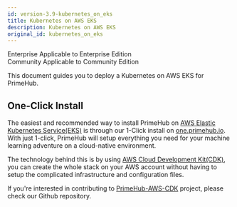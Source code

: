 ```yaml
---
id: version-3.9-kubernetes_on_eks
title: Kubernetes on AWS EKS
description: Kubernetes on AWS EKS
original_id: kubernetes_on_eks
---
```



<div class="label-sect">
  <div class="ee-only tooltip">Enterprise
    <span class="tooltiptext">Applicable to Enterprise Edition</span>
  </div>
  <div class="ce-only tooltip">Community
    <span class="tooltiptext">Applicable to Community Edition</span>
  </div>
</div>

This document guides you to deploy a Kubernetes on AWS EKS for PrimeHub.

## One-Click Install

The easiest and recommended way to install PrimeHub on [AWS Elastic Kubernetes Service(EKS)](https://aws.amazon.com/tw/eks/) is through our 1-Click install on [one.primehub.io](https://one.primehub.io/). With just 1-click, PrimeHub will setup everything you need for your machine learning adventure on a cloud-native environment.

The technology behind this is by using [AWS Cloud Development Kit(CDK)](https://aws.amazon.com/tw/cdk/), you can create the whole stack on your AWS account without having to setup the complicated infrastructure and configuration files.

If you're interested in contributing to [PrimeHub-AWS-CDK](https://github.com/InfuseAI/primehub-aws-cdk) project, please check our Github repository.